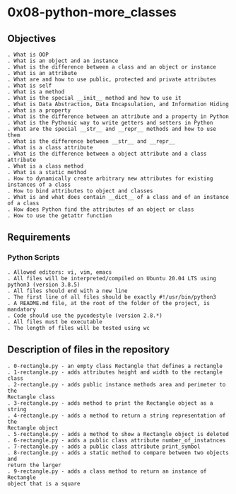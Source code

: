 # 0x08-python-more_classes

## Objectives

	. What is OOP
	. What is an object and an instance
	. What is the difference between a class and an object or instance
	. What is an attribute
	. What are and how to use public, protected and private attributes
	. What is self
	. What is a method
	. What is the special __init__ method and how to use it
	. What is Data Abstraction, Data Encapsulation, and Information Hiding
	. What is a property
	. What is the difference between an attribute and a property in Python
	. What is the Pythonic way to write getters and setters in Python
	. What are the special __str__ and __repr__ methods and how to use them
	. What is the difference between __str__ and __repr__
	. What is a class attribute
	. What is the difference between a object attribute and a class attribute
	. What is a class method
	. What is a static method
	. How to dynamically create arbitrary new attributes for existing instances of a class
	. How to bind attributes to object and classes
	. What is and what does contain __dict__ of a class and of an instance of a class
	. How does Python find the attributes of an object or class
	. How to use the getattr function

## Requirements

### Python Scripts

	. Allowed editors: vi, vim, emacs
	. All files will be interpreted/compiled on Ubuntu 20.04 LTS using python3 (version 3.8.5)
	. All files should end with a new line
	. The first line of all files should be exactly #!/usr/bin/python3
	. A README.md file, at the root of the folder of the project, is mandatory
	. Code should use the pycodestyle (version 2.8.*)
	. All files must be executable
	. The length of files will be tested using wc

## Description of files in the repository

	. 0-rectangle.py - an empty class Rectangle that defines a rectangle
	. 1-rectangle.py - adds attributes height and width to the rectangle class
	. 2-rectangle.py - adds public instance methods area and perimeter to the
	Rectangle class
	. 3-rectangle.py - adds method to print the Rectangle object as a string
	. 4-rectangle.py - adds a method to return a string representation of the
	Rectangle object
	. 5-rectangle.py - adds a method to show a Rectangle object is deleted
	. 6-rectangle.py - adds a public class attribute number_of_instatnces
	. 7-rectangle.py - adds a public class attribute print_symbol
	. 8-rectangle.py - adds a static method to compare between two objects and
	return the larger
	. 9-rectangle.py - adds a class method to return an instance of Rectangle
	object that is a square
